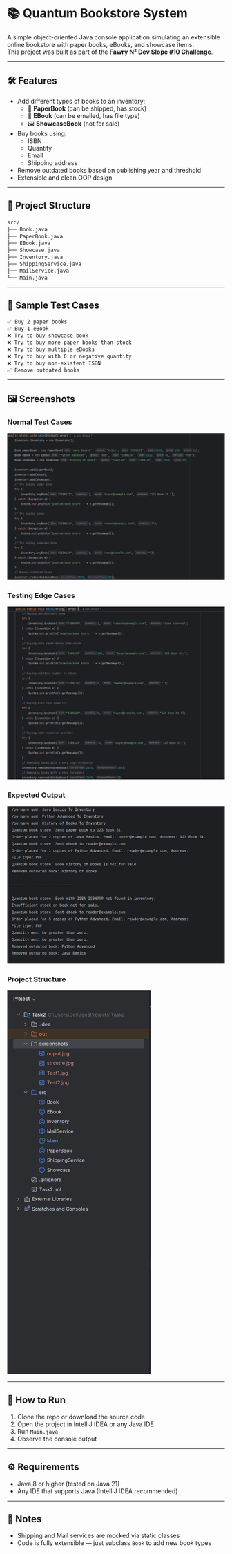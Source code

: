 # 📚 Quantum Bookstore System

A simple object-oriented Java console application simulating an extensible online bookstore with paper books, eBooks, and showcase items.  
This project was built as part of the **Fawry N² Dev Slope #10 Challenge**.

---

## 🛠️ Features

- Add different types of books to an inventory:
  - 📘 **PaperBook** (can be shipped, has stock)
  - 📱 **EBook** (can be emailed, has file type)
  - 🖼️ **ShowcaseBook** (not for sale)
- Buy books using:
  - ISBN
  - Quantity
  - Email
  - Shipping address
- Remove outdated books based on publishing year and threshold
- Extensible and clean OOP design

---

## 📁 Project Structure

```
src/
├── Book.java
├── PaperBook.java
├── EBook.java
├── Showcase.java
├── Inventory.java
├── ShippingService.java
├── MailService.java
└── Main.java
```

---

## 🧪 Sample Test Cases

```plaintext
✅ Buy 2 paper books
✅ Buy 1 eBook
❌ Try to buy showcase book
❌ Try to buy more paper books than stock
❌ Try to buy multiple eBooks
❌ Try to buy with 0 or negative quantity
❌ Try to buy non-existent ISBN
✅ Remove outdated books
```

---

## 🖼️ Screenshots

### Normal Test Cases
![Normal Test Cases](screenshots/Test1.jpg)

### Testing Edge Cases
![Edge Cases](screenshots/Test2.jpg)

### Expected Output
![Expected Output](screenshots/ouput.jpg)

### Project Structure
![Project Structure](screenshots/structure.jpg)

---

## 🚀 How to Run

1. Clone the repo or download the source code
2. Open the project in IntelliJ IDEA or any Java IDE
3. Run `Main.java`
4. Observe the console output

---

## ⚙️ Requirements

- Java 8 or higher (tested on Java 21)
- Any IDE that supports Java (IntelliJ IDEA recommended)

---

## 📌 Notes

- Shipping and Mail services are mocked via static classes
- Code is fully extensible — just subclass `Book` to add new book types
